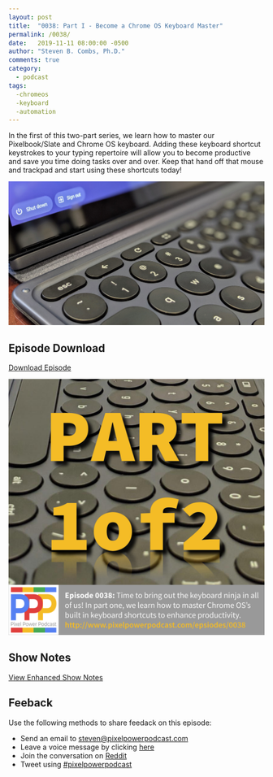 ```yaml
---
layout: post
title:  "0038: Part I - Become a Chrome OS Keyboard Master"
permalink: /0038/
date:   2019-11-11 08:00:00 -0500
author: "Steven B. Combs, Ph.D."
comments: true
category:
  - podcast
tags:
  -chromeos
  -keyboard
  -automation
---
```


In the first of this two-part series, we learn how to master our Pixelbook/Slate and Chrome OS keyboard. Adding these keyboard shortcut keystrokes to your typing repertoire will allow you to become productive and save you time doing tasks over and over. Keep that hand off that mouse and trackpad and start using these shortcuts today!

![image](/images/posts/2019-11-25-slate-keyboard.jpg)

## Episode Download

[Download Episode](https://s3-us-west-2.amazonaws.com/anchor-audio-bank/staging/2019-12-19/f477fed513ab22fb40d9046699f5a62d.m4a)

![Episode Album Art](/images/album-art/2019/0038.png)

## Show Notes

[View Enhanced Show Notes](https://docs.google.com/document/d/1gH6pYT562IBkD8Y821ra81m7MtvMnZ6VR0ftGCBiV8Q/edit?usp=sharing)

## Feeback

Use the following methods to share feedack on this episode:

* Send an email to <steven@pixelpowerpodcast.com>
* Leave a voice message by clicking [here](https://anchor.fm/pixelpowerpodcast/message)
* Join the conversation on [Reddit](https://www.reddit.com/r/pixelpowerpodcast/)
* Tweet using [#pixelpowerpodcast](https://twitter.com/search?q=%23pixelpowerpodcast&src=typed_query)
